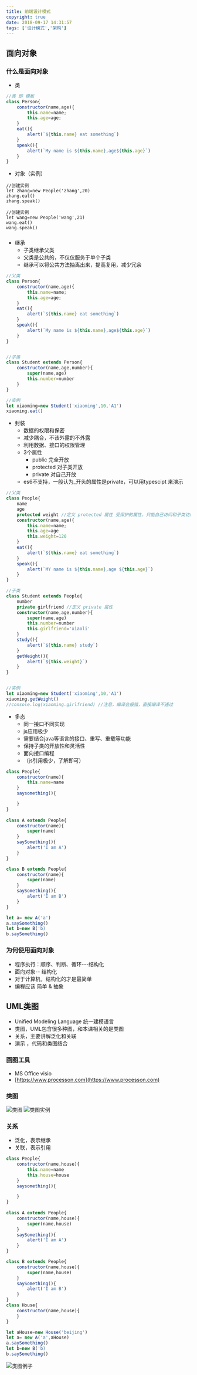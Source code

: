 ```yaml
---
title: 前端设计模式
copyright: true
date: 2018-09-17 14:31:57
tags: ['设计模式','架构']
---
```

## 面向对象
### 什么是面向对象
- 类
```js
//类 即 模板
class Person{
    constructor(name,age){
        this.name=name;
        this.age=age;
    }
    eat(){
        alert(`${this.name} eat something`)
    }
    speak(){
        alert(`My name is ${this.name},age${this.age}`)
    }
}
```
- 对象（实例）
```JS
//创建实例
let zhang=new People('zhang',20)
zhang.eat()
zhang.speak()

//创建实例
let wang=new People('wang',21)
wang.eat()
wang.speak()
```
###
- 继承
    - 子类继承父类
    - 父类是公共的，不仅仅服务于单个子类
    - 继承可以将公共方法抽离出来，提高复用，减少冗余
```js
//父类
class Person{
    constructor(name,age){
        this.name=name;
        this.age=age;
    }
    eat(){
        alert(`${this.name} eat something`)
    }
    speak(){
        alert(`My name is ${this.name},age${this.age}`)
    }
}


//子类
class Student extends Person{
    constructor(name,age,number){
        super(name,age)
        this.number=number
    }
}
```
```js
//实例
let xiaoming=new Student('xiaoming',10,'A1')
xiaoming.eat()
```
- 封装
    - 数据的权限和保密
    - 减少耦合，不该外露的不外露
    - 利用数据、接口的权限管理
    - 3个属性
        - public 完全开放
        - protected 对子类开放
        - private 对自己开放
    - es6不支持，一般认为_开头的属性是private，可以用typescipt 来演示
```ts
//父类
class People{
    name
    age
    protected weight //定义 protected 属性 受保护的属性，只能自己访问和子类访问
    constructor(name,age){
        this.name=name;
        this.age=age
        this.weight=120
    }
    eat(){
        alert(`${this.name} eat something`)
    }
    speak(){
        alert(`MY name is ${this.name},age ${this.age}`)
    }
}

//子类
class Student extends People{
    number
    private girlfriend //定义 private 属性
    constructor(name,age,number){
        super(name,age)
        this.number=number
        this.girlfriend='xiaoli'
    }
    study(){
        alert(`${this.name} study`)
    }
    getWeight(){
        alert(`${this.weight}`)
    }
}


//实例
let xiaoming=new Student('xiaoming',10,'A1')
xiaoming.getWeight()
//console.log(xiaoming.girlfriend) //注意，编译会报错，直接编译不通过
```
- 多态
    - 同一接口不同实现
    - js应用极少
    - 需要结合java等语言的接口、重写、重载等功能
    - 保持子类的开放性和灵活性
    - 面向接口编程
    - （js引用极少，了解即可）
```js
class People{
    constructor(name){
        this.name=name
    }
    saysomething(){

    }
}
 
class A extends People{
    constructor(name){
        super(name)
    }
    saySomething(){
        alert('I am A')
    }
}

class B extends People{
    constructor(name){
        super(name)
    }
    saySomething(){
        alert('I am B')
    }
}

let a= new A('a')
a.saySomething()
let b=new B('b)
b.saySomething()
```
### 为何使用面向对象
- 程序执行：顺序、判断、循环---结构化
- 面向对象-- 结构化
- 对于计算机，结构化的才是最简单
- 编程应该 简单 & 抽象

## UML类图
- Unified Modeling Language 统一建模语言
- 类图，UML包含很多种图，和本课相关的是类图
- 关系，主要讲解泛化和关联
- 演示 ，代码和类图结合

### 画图工具
- MS Office visio
- [https://www.processon.com](https://www.processon.com)
### 类图
![类图](http://b.zhangyapeng.club/类图.png)
![类图实例](http://b.zhangyapeng.club/类图实例.png)

### 关系
- 泛化，表示继承
- 关联，表示引用

```js
class People{
    constructor(name,house){
        this.name=name
        this.house=house
    }
    saysomething(){

    }
}
 
class A extends People{
    constructor(name,house){
        super(name,house)
    }
    saySomething(){
        alert('I am A')
    }
}

class B extends People{
    constructor(name,house){
        super(name,house)
    }
    saySomething(){
        alert('I am B')
    }
}
class House{
    constructor(name,house){
    }
}

let aHouse=new House('beijing')
let a= new A('a',aHouse)
a.saySomething()
let b=new B('b)
b.saySomething()
```
![类图例子](http://b.zhangyapeng.club/类图例子.png)